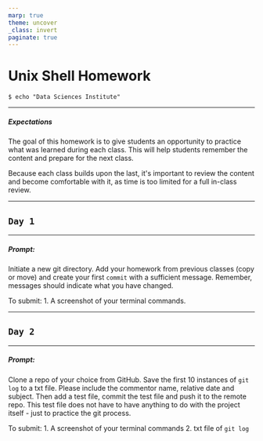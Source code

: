 ```yaml
---
marp: true
theme: uncover
_class: invert
paginate: true
---
```



# Unix Shell Homework
```
$ echo "Data Sciences Institute"
```

---
##### Expectations
The goal of this homework is to give students an opportunity to practice what was learned during each class. This will help students remember the content and prepare for the next class.

Because each class builds upon the last, it's important to review the content and become comfortable with it, as time is too limited for a full in-class review.


---


## `Day 1`

---
##### Prompt:
Initiate a new git directory. Add your homework from previous classes (copy or move) and create your first `commit` with a sufficient message. Remember, messages should indicate what you have changed.

To submit:
    1. A screenshot of your terminal commands.

---


## `Day 2`

---
##### Prompt:
Clone a repo of your choice from GitHub. Save the first 10 instances of `git log` to a txt file. Please include the commentor name, relative date and subject. Then add a test file, commit the test file and push it to the remote repo. This test file does not have to have anything to do with the project itself - just to practice the git process.

To submit:
    1. A screenshot of your terminal commands
    2. txt file of `git log`
